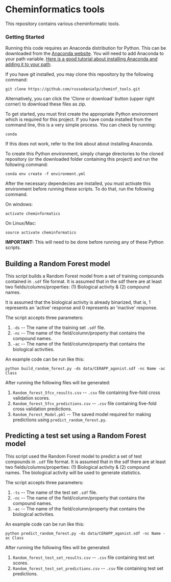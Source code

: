 # Cheminformatics tools

This repository contains various cheminformatic tools.

### Getting Started ###

Running this code requires an Anaconda distribution for Python.  This can be downloaded from the [Anaconda website](https://www.anaconda.com/download/).
You will need to add Anaconda to your path variable.  [Here is a good tutorial about installing Anaconda and adding
it to your path](https://medium.com/@GalarnykMichael/install-python-on-windows-anaconda-c63c7c3d1444).


If you have git installed, you may clone this repository by the following command:

```
git clone https://github.com/russodanielp/cheminf_tools.git
```

Alternatively, you can click the 'Clone or download' button (upper right corner) to download these files as zip.

To get started, you must first create the appropriate Python environment which is required for this project. If you have
 conda installed from the command line, this is a very simple process.  You can check by running:

 ```
 conda
 ```

 If this does not work, refer to the link about about installing Anaconda.

To create this Python environment, simply change directories to the cloned repository (or the downloaded folder containing
this project) and run the following command:

```
conda env create -f environment.yml
```

After the necessary dependecies are installed, you must activate this environment before running these scripts. To do that,
run the following command.

On windows:

```
activate cheminformatics
```

On Linux/Mac:

```
source activate cheminformatics
```

__IMPORTANT:__ This will need to be done before running any of these Python scripts.


## Building a Random Forest model

This script builds a Random Forest model from a set of training compounds contained in `.sdf` file format. It is assumed
that in the sdf there are at least two fields/columns/properties: (1) Biological activity & (2) compound names.

 It is assumed that the biological activity is already binarized, that is, 1 represents an 'active' response and 0
 represents an 'inactive' response.

 The script accepts three parameters:
 1) `-ds` -- The name of the training set `.sdf` file.
 2) `-nc` -- The name of the field/column/property that contains the compound names.
 3) `-ac` -- The name of the field/column/property that contains the biological activities.

 An example code can be run like this:
 ```
 python build_random_forest.py -ds data/CERAPP_agonist.sdf -nc Name -ac Class
 ```

After running the following files will be generated:
1) `Random_forest_5fcv_results.csv` -- `.csv` file containing five-fold cross validation scores.
2) `Random_forest_5fcv_predictions.csv` -- `.csv` file containing five-fold cross validation predictions.
3) `Random_Forest_Model.pkl` -- The saved model required for making predictions using `predict_random_forest.py`.

## Predicting a test set using a Random Forest model

This script used the Random Forest model to predict a set of test compounds in `.sdf` file format. It is assumed
that in the sdf there are at least two fields/columns/properties: (1) Biological activity & (2) compound names.  The
biological activity will be used to generate statistics.

 The script accepts three parameters:
 1) `-ts` -- The name of the test set `.sdf` file.
 2) `-nc` -- The name of the field/column/property that contains the compound names.
 3) `-ac` -- The name of the field/column/property that contains the biological activities.

 An example code can be run like this:
 ```
 python predict_random_forest.py -ds data/CERAPP_agonist.sdf -nc Name -ac Class
 ```

After running the following files will be generated:
1) `Random_forest_test_set_results.csv` -- `.csv` file containing test set scores.
2) `Random_forest_test_set_predictions.csv` -- `.csv` file containing test set predictions.